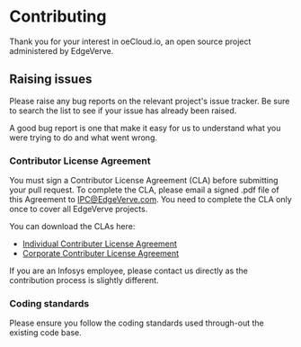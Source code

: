 # Contributing

Thank you for your interest in oeCloud.io, an open source project administered by EdgeVerve.


## Raising issues

Please raise any bug reports on the relevant project's issue tracker. Be sure to
search the list to see if your issue has already been raised.

A good bug report is one that make it easy for us to understand what you were
trying to do and what went wrong.


### Contributor License Agreement

You must sign a Contributor License Agreement (CLA) before submitting your pull request. To complete the CLA, please email a signed .pdf file of this Agreement to IPC@EdgeVerve.com. You need to complete the CLA only once to cover all EdgeVerve projects.

You can download the CLAs here:
 - [Individual Contributer License Agreement](./INDIVIDUAL_CLA.md)
 - [Corporate Contributer License Agreement](./CORPORATE_CLA.md)
 
If you are an Infosys employee, please contact us directly as the contribution process is
slightly different.

### Coding standards

Please ensure you follow the coding standards used through-out the existing code base. 
